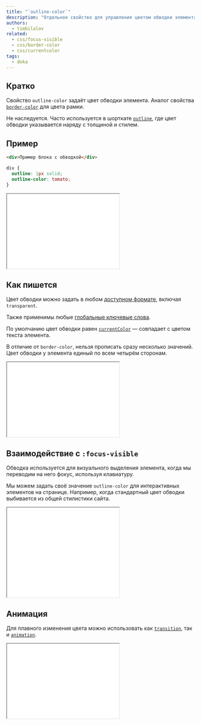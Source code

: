 ```yaml
---
title: "`outline-color`"
description: "Отдельное свойство для управления цветом обводки элемента."
authors:
  - timbilalov
related:
  - css/focus-visible
  - css/border-color
  - css/currentcolor
tags:
  - doka
---
```


## Кратко

Свойство `outline-color` задаёт цвет обводки элемента. Аналог свойства [`border-color`](/css/border-color/) для цвета рамки.

Не наследуется. Часто используется в шорткате [`outline`](/css/outline/), где цвет обводки указывается наряду с толщиной и стилем.

## Пример

```html
<div>Пример блока с обводкой</div>
```

```css
div {
  outline: 1px solid;
  outline-color: tomato;
}
```

<iframe title="Пример блока с обводкой" src="demos/basic/" height="200"></iframe>

## Как пишется

Цвет обводки можно задать в любом [доступном формате](/css/web-colors/), включая `transparent`.

Также применимы любые [глобальные ключевые слова](/css/global-keywords/).

По умолчанию цвет обводки равен [`currentColor`](/css/currentcolor/) — совпадает с цветом текста элемента.

В отличие от `border-color`, нельзя прописать сразу несколько значений. Цвет обводки у элемента единый по всем четырём сторонам.

<iframe title="Различные значения цвета обводки" src="demos/values/" height="200"></iframe>

## Взаимодействие с `:focus-visible`

Обводка используется для визуального выделения элемента, когда мы переводим на него фокус, используя клавиатуру.

Мы можем задать своё значение `outline-color` для интерактивных элементов на странице. Например, когда стандартный цвет обводки выбивается из общей стилистики сайта.

<iframe title="Стили для псевдокласса :focus-visible" src="demos/focus-visible/" height="240"></iframe>

## Анимация

Для плавного изменения цвета можно использовать как [`transition`](/css/transition/), так и [`animation`](/css/animation/).

<iframe title="Анимация цвета обводки" src="demos/animation/" height="200"></iframe>
